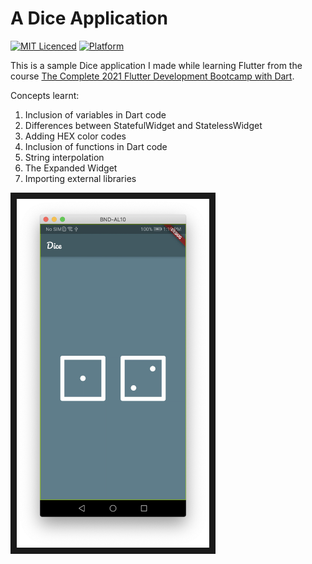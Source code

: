 # A Dice Application

[![MIT Licenced](https://img.shields.io/badge/License-MIT-blue.svg)](https://opensource.org/licenses/MIT)
[![Platform](https://img.shields.io/badge/Platform-Flutter-yellow.svg)](https://flutter.io)

This is a sample Dice application I made while learning Flutter from the course
[The Complete 2021 Flutter Development Bootcamp with Dart](https://www.udemy.com/course/flutter-bootcamp-with-dart/).

Concepts learnt:

1. Inclusion of variables in Dart code
2. Differences between StatefulWidget and StatelessWidget
3. Adding HEX color codes
4. Inclusion of functions in Dart code
5. String interpolation
6. The Expanded Widget
7. Importing external libraries

<img src="https://github.com/ArcherN9/LearningFlutter/raw/master/Dice/images/Screenshot-1.png"
alt="Application Screenshot" width="308" height="558" border="10" />

